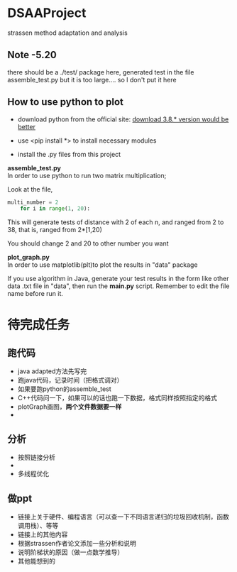 # DSAAProject
strassen method adaptation and analysis

## Note -5.20
there should be a ./test/ package here, generated test in the file assemble_test.py
but it is too large.... so I don't put it here

## How to use python to plot
* download python from the official site:
[download 3.8.* version would be better](https://www.python.org/downloads/)

* use <pip install *> to install necessary modules

* install the .py files from this project

**assemble_test.py**\
In order to use python to run two matrix multiplication;

Look at the file,

~~~python
multi_number = 2
    for i in range(1, 20):
~~~

This will generate tests of distance with 2 of each n, and ranged from 2 to 38, that is, ranged from 2*[1,20)

You should change 2 and 20 to other number you want

**plot_graph.py**\
In order to use matplotlib(plt)to plot the results in "data" package

If you use algorithm in Java, generate your test results in the form like other data .txt file in "data", then run the **main.py** script. Remember to edit the file name before run it.

# 待完成任务

## 跑代码

* java adapted方法先写完
* 跑java代码，记录时间（把格式调对）
* 如果要跑python的assemble_test
* C++代码问一下，如果可以的话也跑一下数据，格式同样按照指定的格式
* plotGraph画图，**两个文件数据要一样**
* 

## 分析
* 按照链接分析
* 
* 多线程优化

## 做ppt
* 链接上关于硬件、编程语言（可以查一下不同语言递归的垃圾回收机制，函数调用栈）、等等
* 链接上的其他内容
* 根据strassen作者论文添加一些分析和说明
* 说明阶梯状的原因（做一点数学推导）
* 其他能想到的
